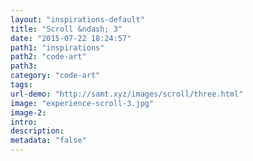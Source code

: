 ```yaml
---
layout: "inspirations-default"
title: "Scroll &ndash; 3"
date: "2015-07-22 18:24:57"
path1: "inspirations"
path2: "code-art"
path3:
category: "code-art"
tags:
url-demo: "http://samt.xyz/images/scroll/three.html"
image: "experience-scroll-3.jpg"
image-2:
intro:
description:
metadata: "false"
---
```

